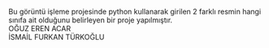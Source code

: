 Bu görüntü işleme projesinde python kullanarak girilen 2 farklı resmin hangi sınıfa ait olduğunu belirleyen bir proje yapılmıştır.                                      
OĞUZ EREN ACAR                                                                                                                                                  
İSMAİL FURKAN TÜRKOĞLU
